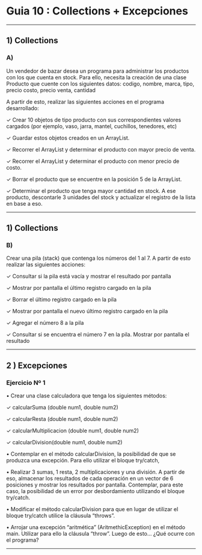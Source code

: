 # Guia 10 : Collections + Excepciones

---

## 1) Collections

### A) 

Un vendedor de bazar desea un programa para administrar los productos con los que cuenta en stock. Para ello, necesita la creación de una clase Producto que cuente con los siguientes datos: codigo, nombre, marca, tipo, precio costo, precio venta, cantidad

A partir de esto, realizar las siguientes acciones en el programa desarrollado:

✓ Crear 10 objetos de tipo producto con sus correspondientes valores cargados (por ejemplo, vaso, jarra, mantel, cuchillos, tenedores, etc)

✓ Guardar estos objetos creados en un ArrayList.

✓ Recorrer el ArrayList y determinar el producto con mayor precio de venta.

✓ Recorrer el ArrayList y determinar el producto con menor precio de costo.

✓ Borrar el producto que se encuentre en la posición 5 de la ArrayList.

✓ Determinar el producto que tenga mayor cantidad en stock. A ese producto, descontarle 3 unidades del stock y actualizar el registro de la lista en base a eso.

---

## 1) Collections

### B) 

Crear una pila (stack) que contenga los números del 1 al 7. A partir de esto realizar las siguientes acciones:

✓ Consultar si la pila está vacía y mostrar el resultado por pantalla

✓ Mostrar por pantalla el último registro cargado en la pila

✓ Borrar el último registro cargado en la pila

✓ Mostrar por pantalla el nuevo último registro cargado en la pila

✓ Agregar el número 8 a la pila

✓ Consultar si se encuentra el número 7 en la pila. Mostrar por pantalla el resultado

---

## 2 ) Excepciones

### Ejercicio Nº 1

• Crear una clase calculadora que tenga los siguientes métodos:

✓ calcularSuma (double num1, double num2)

✓ calcularResta (double num1, double num2)

✓ calcularMultiplicacion (double num1, double num2)

✓ calcularDivision(double num1, double num2)

• Contemplar en el método calcularDivision, la posibilidad de que se produzca una excepción. Para ello utilizar el bloque try/catch,

• Realizar 3 sumas, 1 resta, 2 multiplicaciones y una división. A partir de eso, almacenar los resultados de cada operación en un vector de 6 posiciones y mostrar los resultados por pantalla. Contemplar, para este caso, la posibilidad de un error por desbordamiento utilizando el bloque try/catch.

• Modificar el método calcularDivision para que en lugar de utilizar el bloque try/catch utilice la cláusula “throws”.

• Arrojar una excepción “aritmética” (AritmethicException) en el método main. Utilizar para ello la cláusula “throw”. Luego de esto… ¿Qué ocurre con el programa?

---

